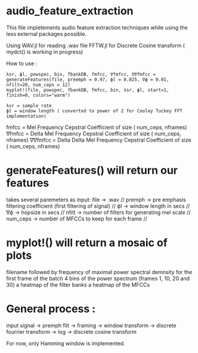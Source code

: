 # audio_feature_extraction


This file impletements audio feature extraction techniques while using the less external packages possible.

Using
    WAV.jl for reading .wav file
    FFTW.jl for Discrete Cosine transform ( mydct() is working in progress)

How to use :

    λsr, ϕl, powspec, bin, fbankDB, fmfcc, ∇fmfcc, ∇∇fmfcc = generateFeatures(file, preemph = 0.97, ϕl = 0.025, ∇ϕ = 0.01, nfilt=20, num_ceps = 12)
    myplot!(file, powspec, fbankDB, fmfcc, bin, λsr, ϕl, start=1, finish=0, colors="warm")

    λsr = sample rate
    ϕl = window length ( converted to power of 2 for Cooley Tuckey FFT implementation)

   fmfcc = Mel Frequency Cepstral Coefficient of size ( num_ceps, nframes)
   ∇fmfcc = Delta Mel Frequency Cepstral Coefficient of size ( num_ceps, nframes)
   ∇∇fmfcc = Delta Delta Mel Frequency Cepstral Coefficient of size ( num_ceps, nframes)
    
  #   generateFeatures() will return our features
   takes several paremeters as input:
       file -> .wav // 
       premph -> pre emphasis filtering coefficient (first filtering of signal) // 
       ϕl -> window length in secs // 
       ∇ϕ -> hopsize in secs // 
       nfilt -> number of filters for generating mel scale // 
       num_ceps -> number of MFCCs to keep for each frame // 



 #   myplot!() will return a mosaic of plots
   filename followed by frequency of maximal power spectral demnsity for the first frame of the batch
   4 bins of the power spectrum (frames 1, 10, 20 and 30)
   a heatmap of the filter banks
   a heatmap of the MFCCs



  #  General process :
   input signal 
        -> premph filt 
        -> framing 
        -> window transform 
        -> discrete fourrier transform 
        -> log 
        -> discrete cosine transform

   For now, only Hamming window is implemented.

